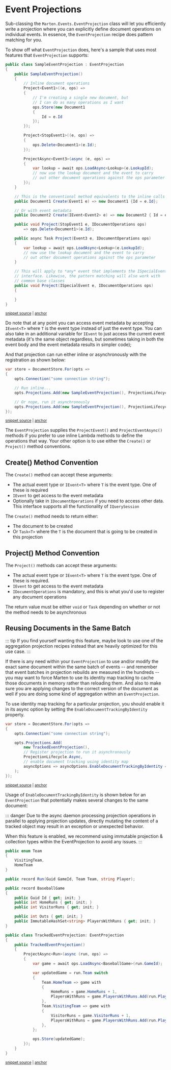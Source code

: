 # Event Projections

Sub-classing the `Marten.Events.EventProjection` class will let you efficiently write a projection where you can explicitly define document operations
on individual events. In essence, the `EventProjection` recipe does pattern matching for you.

To show off what `EventProjection` does, here's a sample that uses most features that `EventProjection` supports:

<!-- snippet: sample_SampleEventProjection -->
<a id='snippet-sample_sampleeventprojection'></a>
```cs
public class SampleEventProjection : EventProjection
{
    public SampleEventProjection()
    {
        // Inline document operations
        Project<Event1>((e, ops) =>
        {
            // I'm creating a single new document, but
            // I can do as many operations as I want
            ops.Store(new Document1
            {
                Id = e.Id
            });
        });

        Project<StopEvent1>((e, ops) =>
        {
            ops.Delete<Document1>(e.Id);
        });

        ProjectAsync<Event3>(async (e, ops) =>
        {
            var lookup = await ops.LoadAsync<Lookup>(e.LookupId);
            // now use the lookup document and the event to carry
            // out other document operations against the ops parameter
        });
    }

    // This is the conventional method equivalents to the inline calls above
    public Document1 Create(Event1 e) => new Document1 {Id = e.Id};

    // Or with event metadata
    public Document2 Create(IEvent<Event2> e) => new Document2 { Id = e.Data.Id, Timestamp = e.Timestamp };

    public void Project(StopEvent1 e, IDocumentOperations ops)
        => ops.Delete<Document1>(e.Id);

    public async Task Project(Event3 e, IDocumentOperations ops)
    {
        var lookup = await ops.LoadAsync<Lookup>(e.LookupId);
        // now use the lookup document and the event to carry
        // out other document operations against the ops parameter
    }

    // This will apply to *any* event that implements the ISpecialEvent
    // interface. Likewise, the pattern matching will also work with
    // common base classes
    public void Project(ISpecialEvent e, IDocumentOperations ops)
    {

    }
}
```
<sup><a href='https://github.com/JasperFx/marten/blob/master/src/EventSourcingTests/Examples/SampleEventProjection.cs#L70-L125' title='Snippet source file'>snippet source</a> | <a href='#snippet-sample_sampleeventprojection' title='Start of snippet'>anchor</a></sup>
<!-- endSnippet -->

Do note that at any point you can access event metadata by accepting `IEvent<T>` where `T` is the event type instead of just the event type. You can also take in an additional variable for `IEvent` to just
access the current event metadata (it's the same object regardless, but sometimes taking in both the event body and the event metadata results in simpler code);

And that projection can run either inline or asynchronously with the registration as shown below:

<!-- snippet: sample_register_event_projection -->
<a id='snippet-sample_register_event_projection'></a>
```cs
var store = DocumentStore.For(opts =>
{
    opts.Connection("some connection string");

    // Run inline...
    opts.Projections.Add(new SampleEventProjection(), ProjectionLifecycle.Inline);

    // Or nope, run it asynchronously
    opts.Projections.Add(new SampleEventProjection(), ProjectionLifecycle.Async);
});
```
<sup><a href='https://github.com/JasperFx/marten/blob/master/src/EventSourcingTests/Examples/SampleEventProjection.cs#L13-L26' title='Snippet source file'>snippet source</a> | <a href='#snippet-sample_register_event_projection' title='Start of snippet'>anchor</a></sup>
<!-- endSnippet -->

The `EventProjection` supplies the `ProjectEvent()` and `ProjectEventAsync()` methods if you prefer to use inline Lambda methods to define the operations
that way. Your other option is to use either the `Create()` or `Project()` method conventions.

## Create() Method Convention

The `Create()` method can accept these arguments:

* The actual event type or `IEvent<T>` where `T` is the event type. One of these is required
* `IEvent` to get access to the event metadata
* Optionally take in `IDocumentOperations` if you need to access other data. This interface supports all the functionality of `IQuerySession`

The `Create()` method needs to return either:

* The document to be created
* Or `Task<T>` where the `T` is the document that is going to be created in this projection

## Project() Method Convention

The `Project()` methods can accept these arguments:

* The actual event type or `IEvent<T>` where `T` is the event type. One of these is required.
* `IEvent` to get access to the event metadata
* `IDocumentOperations` is mandatory, and this is what you'd use to register any document operations

The return value must be either `void` or `Task` depending on whether or not the method needs to be asynchronous

## Reusing Documents in the Same Batch

::: tip
If you find yourself wanting this feature, maybe look to use one of the aggregation projection recipes instead that are heavily optimized for this use case.
:::

If there is any need within your `EventProjection` to use and/or modify the exact same document within the same batch of events -- and remember that event batches in projection rebuilds are measured in the hundreds -- you may want to force Marten to use its identity map tracking to cache those documents in memory rather than reloading them. And also to make sure you are applying changes to the correct version of the document as well if you are doing some kind of aggregation within an `EventProjection`.

To use identity map tracking for a particular projection, you should enable it in its async option by setting the `EnableDocumentTrackingByIdentity` property.

<!-- snippet: sample_using_enable_document_tracking_in_event_projection_registration -->
<a id='snippet-sample_using_enable_document_tracking_in_event_projection_registration'></a>
```cs
var store = DocumentStore.For(opts =>
{
    opts.Connection("some connection string");

    opts.Projections.Add(
        new TrackedEventProjection(),
        // Register projection to run it asynchronously
        ProjectionLifecycle.Async,
        // enable document tracking using identity map
        asyncOptions => asyncOptions.EnableDocumentTrackingByIdentity = true
    );
});
```
<sup><a href='https://github.com/JasperFx/marten/blob/master/src/EventSourcingTests/Examples/TrackedEventProjection.cs#L12-L27' title='Snippet source file'>snippet source</a> | <a href='#snippet-sample_using_enable_document_tracking_in_event_projection_registration' title='Start of snippet'>anchor</a></sup>
<!-- endSnippet -->

Usage of `EnableDocumentTrackingByIdentity` is shown below for an `EventProjection` that potentially makes several changes to the same document:

::: danger
Due to the async daemon processing projection operations in parallel to applying projection updates, directly mutating the content of a tracked object may result in an exception or unexpected behavior.

When this feature is enabled, we recommend using immutable projection & collection types within the EventProjection to avoid any issues.
:::

<!-- snippet: sample_using_enable_document_tracking_in_event_projection -->
<a id='snippet-sample_using_enable_document_tracking_in_event_projection'></a>
```cs
public enum Team
{
    VisitingTeam,
    HomeTeam
}

public record Run(Guid GameId, Team Team, string Player);

public record BaseballGame
{
    public Guid Id { get; init; }
    public int HomeRuns { get; init; }
    public int VisitorRuns { get; init; }

    public int Outs { get; init; }
    public ImmutableHashSet<string> PlayersWithRuns { get; init; }
}

public class TrackedEventProjection: EventProjection
{
    public TrackedEventProjection()
    {
        ProjectAsync<Run>(async (run, ops) =>
        {
            var game = await ops.LoadAsync<BaseballGame>(run.GameId);

            var updatedGame = run.Team switch
            {
                Team.HomeTeam => game with
                {
                    HomeRuns = game.HomeRuns + 1,
                    PlayersWithRuns = game.PlayersWithRuns.Add(run.Player)
                },
                Team.VisitingTeam => game with
                {
                    VisitorRuns = game.VisitorRuns + 1,
                    PlayersWithRuns = game.PlayersWithRuns.Add(run.Player)
                },
            };

            ops.Store(updatedGame);
        });
    }
}
```
<sup><a href='https://github.com/JasperFx/marten/blob/master/src/EventSourcingTests/Examples/TrackedEventProjection.cs#L31-L78' title='Snippet source file'>snippet source</a> | <a href='#snippet-sample_using_enable_document_tracking_in_event_projection' title='Start of snippet'>anchor</a></sup>
<!-- endSnippet -->
